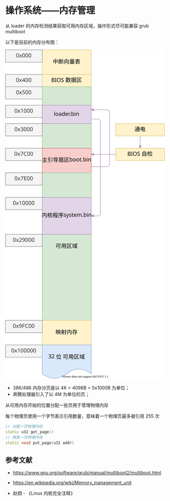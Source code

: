 # 操作系统——内存管理

从 loader 的内存检测结果获取可用内存区域，操作形式尽可能兼容 grub multiboot

以下是目前的内存分布图：

![目前内存分布图](./images/12_1.svg)

+ 386/486 内存分页是以 4K = 4096B = 0x1000B 为单位；
+ 奔腾处理器引入了以 4M 为单位的页；

从可用内存开始的位置分配一些页用于管理物理内存

每个物理页使用一个字节表示引用数量，意味着一个物理页最多被引用 255 次

```c++
// 分配一页物理内存
static u32 get_page()
// 释放一页物理内存
static void put_page(u32 addr)
```

## 参考文献

+ <https://www.gnu.org/software/grub/manual/multiboot2/multiboot.html>
+ <https://en.wikipedia.org/wiki/Memory_management_unit>

+ 赵炯 - 《Linux 内核完全注释》
